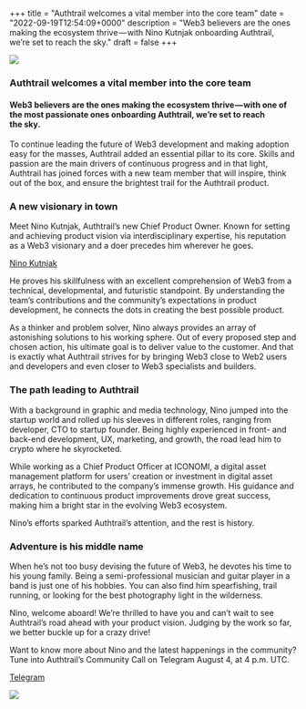 +++
title = "Authtrail welcomes a vital member into the core team"
date = "2022-09-19T12:54:09+0000"
description = "Web3 believers are the ones making the ecosystem thrive — with Nino Kutnjak onboarding Authtrail, we’re set to reach the sky."
draft = false
+++

![](/images/d58182f90c6f0e08ec93e77fea5eef3e.png)


### Authtrail welcomes a vital member into the core team


#### Web3 believers are the ones making the ecosystem thrive — with one of the most passionate ones onboarding Authtrail, we’re set to reach the sky.


To continue leading the future of Web3 development and making adoption easy for the masses, Authtrail added an essential pillar to its core. Skills and passion are the main drivers of continuous progress and in that light, Authtrail has joined forces with a new team member that will inspire, think out of the box, and ensure the brightest trail for the Authtrail product.


### A new visionary in town


Meet Nino Kutnjak, Authtrail’s new Chief Product Owner. Known for setting and achieving product vision via interdisciplinary expertise, his reputation as a Web3 visionary and a doer precedes him wherever he goes.

[Nino Kutnjak](https://www.linkedin.com/in/nino-kutnjak-87556782/)

He proves his skillfulness with an excellent comprehension of Web3 from a technical, developmental, and futuristic standpoint. By understanding the team’s contributions and the community’s expectations in product development, he connects the dots in creating the best possible product.


As a thinker and problem solver, Nino always provides an array of astonishing solutions to his working sphere. Out of every proposed step and chosen action, his ultimate goal is to deliver value to the customer. And that is exactly what Authtrail strives for by bringing Web3 close to Web2 users and developers and even closer to Web3 specialists and builders.


### The path leading to Authtrail


With a background in graphic and media technology, Nino jumped into the startup world and rolled up his sleeves in different roles, ranging from developer, CTO to startup founder. Being highly experienced in front- and back-end development, UX, marketing, and growth, the road lead him to crypto where he skyrocketed.


While working as a Chief Product Officer at ICONOMI, a digital asset management platform for users’ creation or investment in digital asset arrays, he contributed to the company’s immense growth. His guidance and dedication to continuous product improvements drove great success, making him a bright star in the evolving Web3 ecosystem.


Nino’s efforts sparked Authtrail’s attention, and the rest is history.


### Adventure is his middle name


When he’s not too busy devising the future of Web3, he devotes his time to his young family. Being a semi-professional musician and guitar player in a band is just one of his hobbies. You can also find him spearfishing, trail running, or looking for the best photography light in the wilderness.


Nino, welcome aboard! We’re thrilled to have you and can’t wait to see Authtrail’s road ahead with your product vision. Judging by the work so far, we better buckle up for a crazy drive!


Want to know more about Nino and the latest happenings in the community? Tune into Authtrail’s Community Call on Telegram August 4, at 4 p.m. UTC.

[Telegram](https://t.me/Authtrail)

![](/images/1298a7299dcf2c23ec48128279a4613a.png)
